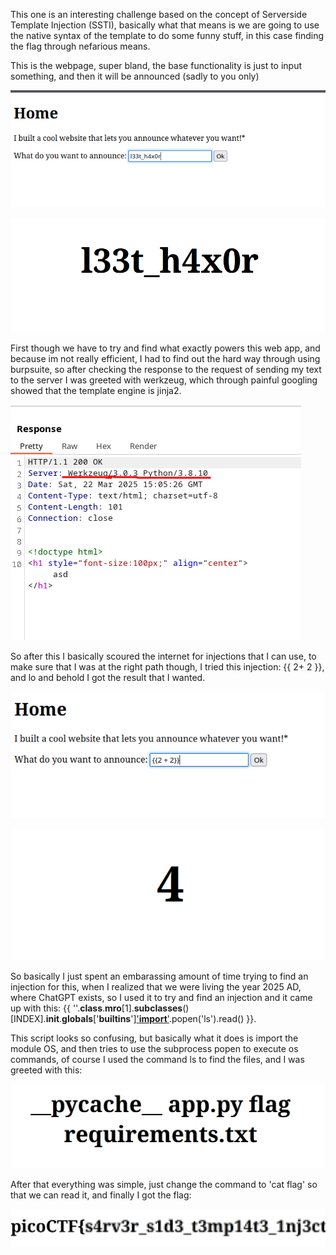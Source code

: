 This one is an interesting challenge based on the concept of Serverside Template Injection (SSTI), basically what that means is we are going to use the native syntax of the template to do some funny stuff, in this case finding the flag through nefarious means.

This is the webpage, super bland, the base functionality is just to input something, and then it will be announced (sadly to you only)

![alt text](image-1.png)

![alt text](image-2.png)

First though we have to try and find what exactly powers this web app, and because im not really efficient, I had to find out the hard way through using burpsuite, so after checking the response to the request of sending my text to the server I was greeted with werkzeug, which through painful googling showed that the template engine is jinja2. 

![alt text](image.png)

So after this I basically scoured the internet for injections that I can use, to make sure that I was at the right path though, I tried this injection: {{ 2+ 2 }}, and lo and behold I got the result that I wanted.

![alt text](image-3.png)

![alt text](image-4.png)

So basically I just spent an embarassing amount of time trying to find an injection for this, when I realized that we were living the year 2025 AD, where ChatGPT exists, so I used it to try and find an injection and it came up with this: {{ ''.__class__.__mro__[1].__subclasses__()[INDEX].__init__.__globals__['__builtins__']['__import__']('os').popen('ls').read() }}. 

This script looks so confusing, but basically what it does is import the module OS, and then tries to use the subprocess popen to execute os commands, of course I used the command ls to find the files, and I was greeted with this:

![alt text](image-5.png)

After that everything was simple, just change the command to 'cat flag' so that we can read it, and finally I got the flag:

![alt text](image-6.png)